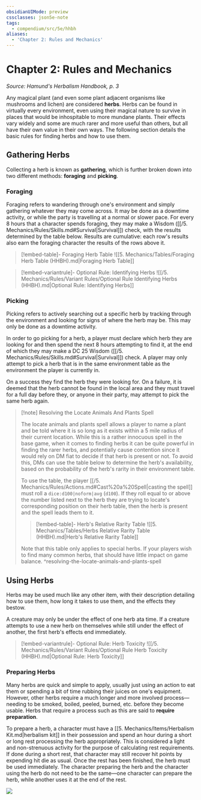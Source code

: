 ```yaml
---
obsidianUIMode: preview
cssclasses: json5e-note
tags:
  - compendium/src/5e/hhbh
aliases:
  - 'Chapter 2: Rules and Mechanics'
---
```

# Chapter 2: Rules and Mechanics
*Source: Hamund's Herbalism Handbook, p. 3* 

Any magical plant (and even some plant adjacent organisms like mushrooms and lichen) are considered **herbs**. Herbs can be found in virtually every environment, even using their magical nature to survive in places that would be inhospitable to more mundane plants. Their effects vary widely and some are much rarer and more useful than others, but all have their own value in their own ways. The following section details the basic rules for finding herbs and how to use them.

## Gathering Herbs

Collecting a herb is known as **gathering**, which is further broken down into two different methods: **foraging** and **picking**.

### Foraging

Foraging refers to wandering through one's environment and simply gathering whatever they may come across. It may be done as a downtime activity, or while the party is travelling at a normal or slower pace. For every 8 hours that a character spends foraging, they may make a Wisdom ([[/5. Mechanics/Rules/Skills.md#Survival\|Survival]]) check, with the results determined by the table below. Results are cumulative: each row's results also earn the foraging character the results of the rows above it.

> [!embed-table]- Foraging Herb Table
> ![[5. Mechanics/Tables/Foraging Herb Table (HHBH).md\|Foraging Herb Table]]

> [!embed-variantrule]- Optional Rule: Identifying Herbs
> ![[/5. Mechanics/Rules/Variant Rules/Optional Rule Identifying Herbs (HHBH).md\|Optional Rule: Identifying Herbs]]

### Picking

Picking refers to actively searching out a specific herb by tracking through the environment and looking for signs of where the herb may be. This may only be done as a downtime activity.

In order to go picking for a herb, a player must declare which herb they are looking for and then spend the next 8 hours attempting to find it, at the end of which they may make a DC 25 Wisdom ([[/5. Mechanics/Rules/Skills.md#Survival\|Survival]]) check. A player may only attempt to pick a herb that is in the same environment table as the environment the player is currently in.

On a success they find the herb they were looking for. On a failure, it is deemed that the herb cannot be found in the local area and they must travel for a full day before they, or anyone in their party, may attempt to pick the same herb again.

> [!note] Resolving the Locate Animals And Plants Spell
> 
> The locate animals and plants spell allows a player to name a plant and be told where it is so long as it exists within a 5 mile radius of their current location. While this is a rather innocuous spell in the base game, when it comes to finding herbs it can be quite powerful in finding the rarer herbs, and potentially cause contention since it would rely on DM fiat to decide if that herb is present or not. To avoid this, DMs can use the table below to determine the herb's availability, based on the probability of the herb's rarity in their environment table.
> 
> To use the table, the player [[/5. Mechanics/Rules/Actions.md#Cast%20a%20Spell\|casting the spell]] must roll a `dice:d100|noform|avg` (`d100`). If they roll equal to or above the number listed next to the herb they are trying to locate's corresponding position on their herb table, then the herb is present and the spell leads them to it.
> 
> > [!embed-table]- Herb's Relative Rarity Table
> > ![[5. Mechanics/Tables/Herbs Relative Rarity Table (HHBH).md\|Herb's Relative Rarity Table]]
> 
> Note that this table only applies to special herbs. If your players wish to find many common herbs, that should have little impact on game balance.
^resolving-the-locate-animals-and-plants-spell

## Using Herbs

Herbs may be used much like any other item, with their description detailing how to use them, how long it takes to use them, and the effects they bestow.

A creature may only be under the effect of one herb ata time. If a creature attempts to use a new herb on themselves while still under the effect of another, the first herb's effects end immediately.

> [!embed-variantrule]- Optional Rule: Herb Toxicity
> ![[/5. Mechanics/Rules/Variant Rules/Optional Rule Herb Toxicity (HHBH).md\|Optional Rule: Herb Toxicity]]

### Preparing Herbs

Many herbs are quick and simple to apply, usually just using an action to eat them or spending a bit of time rubbing their juices on one's equipment. However, other herbs require a much longer and more involved process—needing to be smoked, boiled, peeled, burned, etc. before they become usable. Herbs that require a process such as this are said to **require preparation**.

To prepare a herb, a character must have a [[5. Mechanics/Items/Herbalism Kit.md\|herbalism kit]] in their possession and spend an hour during a short or long rest processing the herb appropriately. This is considered a light and non-strenuous activity for the purpose of calculating rest requirements. If done during a short rest, that character may still recover hit points by expending hit die as usual. Once the rest has been finished, the herb must be used immediately. The character preparing the herb and the character using the herb do not need to be the same—one character can prepare the herb, while another uses it at the end of the rest.

![](https://raw.githubusercontent.com/TheGiddyLimit/homebrew/master/_img/HHH/HHbH/UsingHerbs.webp#center)
